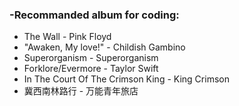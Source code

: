 ### -Recommanded album for coding:


- The Wall - Pink Floyd
- "Awaken, My love!" - Childish Gambino
- Superorganism - Superorganism
- Forklore/Evermore - Taylor Swift
- In The Court Of The Crimson King - King Crimson
- 冀西南林路行 - 万能青年旅店


